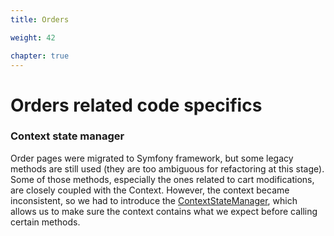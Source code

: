 ```yaml
---
title: Orders

weight: 42

chapter: true
---
```


# Orders related code specifics

### Context state manager

Order pages were migrated to Symfony framework, but some legacy methods are still used (they are too ambiguous for
refactoring at this stage). Some of those methods, especially the ones related to cart modifications, are closely
coupled with the Context. However, the context became inconsistent, so we had to introduce the [ContextStateManager](https://github.com/PrestaShop/PrestaShop/blob/develop/src/Adapter/ContextStateManager.php),
which allows us to make sure the context contains what we expect before calling certain methods.
